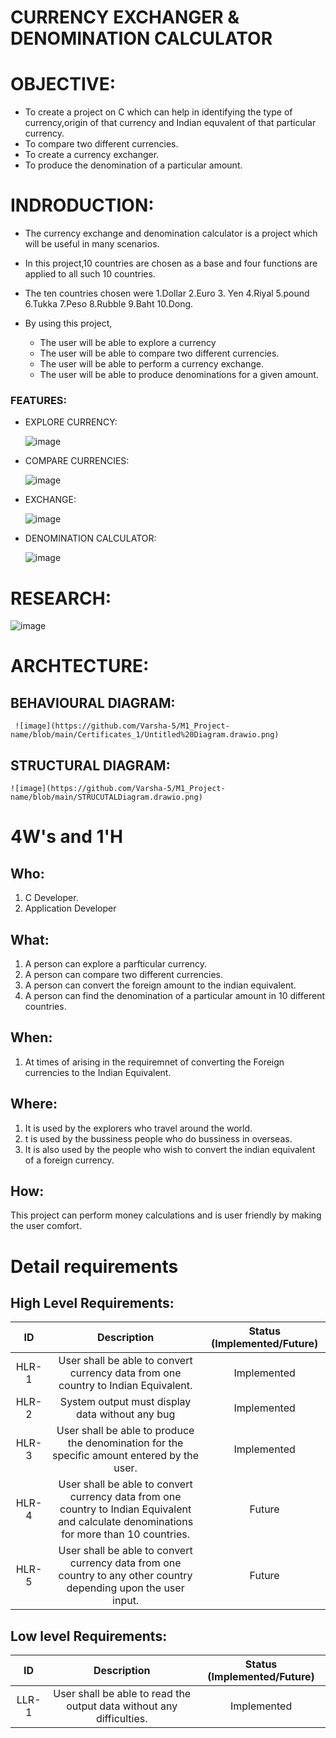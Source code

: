 # CURRENCY EXCHANGER & DENOMINATION CALCULATOR


# OBJECTIVE:

* To create a project on C which can help in identifying the type of currency,origin of that currency and Indian equvalent of that particular currency.
* To compare two different currencies.
* To create a currency exchanger.
* To produce the denomination of a particular amount.
# INDRODUCTION:
 
 * The currency exchange and denomination calculator is a project which will be useful in many scenarios.
 * In this project,10 countries are chosen as a base and  four functions are  applied to all such 10 countries.
 * The ten countries chosen were 1.Dollar   2.Euro  3. Yen 4.Riyal  5.pound  6.Tukka 7.Peso   8.Rubble  9.Baht 10.Dong.
 * By using this project,
     
     * The user will be able to explore a currency
     * The user will be able to compare two different currencies.
     * The user will be able to perform a currency exchange.
     * The user will be able to produce denominations for a given amount.
 ### FEATURES:
  
  * EXPLORE CURRENCY:
    
    ![image](https://github.com/Varsha-5/M1_Project-name/blob/main/Certificates_1/EXPLORE%20Diagram.drawio.png)
 
  * COMPARE CURRENCIES:
     
     ![image](https://github.com/Varsha-5/M1_Project-name/blob/main/COMPARE%20Diagram.drawio.png)
     
     
  * EXCHANGE:
  
     ![image](https://github.com/Varsha-5/M1_Project-name/blob/main/EXCHANGE%20Diagram.drawio.png)
 
  * DENOMINATION CALCULATOR:

     ![image](https://github.com/Varsha-5/M1_Project-name/blob/main/DENOMINATION%20Diagram.drawio.png)
  
  # RESEARCH:
  
  ![image](https://github.com/Varsha-5/M1_Project-name/blob/main/ResearchDiagram.drawio.png)
  
  # ARCHTECTURE:
    
   ## BEHAVIOURAL DIAGRAM:
     
     ![image](https://github.com/Varsha-5/M1_Project-name/blob/main/Certificates_1/Untitled%20Diagram.drawio.png)

   ## STRUCTURAL DIAGRAM:
    
    ![image](https://github.com/Varsha-5/M1_Project-name/blob/main/STRUCUTALDiagram.drawio.png)

  
  # 4W&#39;s and 1&#39;H

## Who:

1. C Developer.
2. Application Developer

## What:

1. A person can explore a parfticular currency.
2. A person can compare two different currencies.
3. A person can convert the foreign amount to the indian equivalent.
4. A person can find the denomination of a particular amount in 10 different countries.


## When:

1. At times of arising in the requiremnet of converting the Foreign currencies to the Indian Equivalent.

## Where:
 
1. It is used by the explorers who travel around the world.
2.  t is used by the bussiness people who do bussiness in overseas.
3. It is also used by the people who wish to convert the indian equivalent of a foreign currency.

## How:

This project can perform money  calculations  and  is user friendly by making the user comfort.

# Detail requirements
## High Level Requirements:

| ID | Description | Status (Implemented/Future)|
|:---:|:---:|:---:|
|HLR-1| User shall be able to convert currency data from one country to Indian Equivalent.|Implemented|
|HLR-2| System output must display data without any bug |Implemented|
|HLR-3| User shall be able to produce the denomination for the specific amount entered by the user.|Implemented|
|HLR-4| User shall be able to convert currency data from one country to Indian Equivalent and calculate denominations for more than 10 countries.|Future|
|HLR-5| User shall be able to convert currency data from one country to any other country depending upon the user input.|Future|

##  Low level Requirements:
| ID | Description | Status (Implemented/Future)|
|:---:|:---:|:---:|
|LLR-1|User shall be able to read the output data without any difficulties.|Implemented| 
  

         
